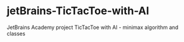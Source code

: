 # jetBrains-TicTacToe-with-AI
JetBrains Academy project TicTacToe with AI - minimax algorithm and classes

